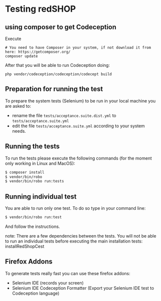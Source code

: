 Testing redSHOP
==========

## using composer to get Codeception

Execute
```
# You need to have Composer in your system, if not download it from here: https://getcomposer.org/
composer update
```

After that you will be able to run Codeception doing:

```
php vendor/codeception/codeception/codecept build
```

## Preparation for running the test
To prepare the system tests (Selenium) to be run in your local machine you are asked to:

- rename the file `tests/acceptance.suite.dist.yml` to `tests/acceptance.suite.yml`
- edit  the file `tests/acceptance.suite.yml` according to your system needs.

## Running the tests
To run the tests please execute the following commands (for the moment only working in Linux and MacOS):

```bash
$ composer install
$ vendor/bin/robo
$ vendor/bin/robo run:tests
```

## Running individual test
You are able to run only one test. To do so type in your command line:

```bash
$ vendor/bin/robo run:test
```

And follow the instructions.

note: There are a few dependencies between the tests. You will not be able to run an individual tests before executing the main installation tests: installRedShopCest


## Firefox Addons
To generate tests really fast you can use these firefox addons:

- Selenium IDE (records your screen)
- Selenium IDE Codeception Formatter (Export your Selenium IDE test to Codeception language)

